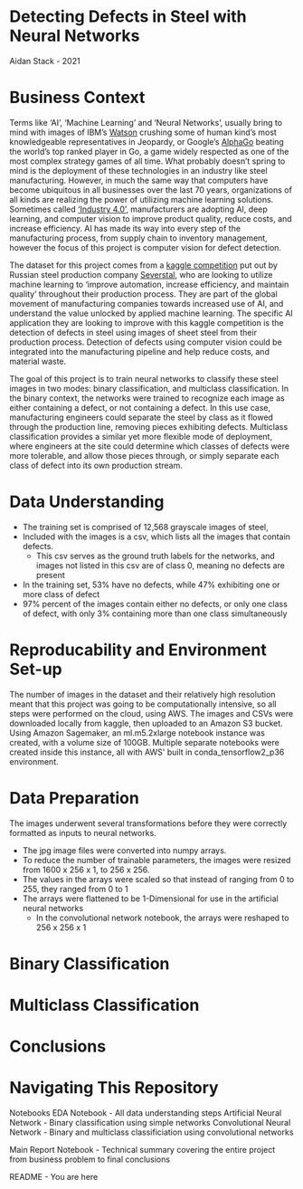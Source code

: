#  Detecting Defects in Steel with Neural Networks 
Aidan Stack - 2021

# Business Context

  Terms like ‘AI’, ‘Machine Learning’ and ‘Neural Networks’, usually bring to mind with images of IBM’s [Watson](https://www.ibm.com/watson) crushing some of human kind’s most knowledgeable representatives in Jeopardy, or Google’s [AlphaGo](https://deepmind.com/research/case-studies/alphago-the-story-so-far) beating the world’s top ranked player in Go, a game widely respected as one of the most complex strategy games of all time. What probably doesn’t spring to mind is the deployment of these technologies in an industry like steel manufacturing. However, in much the same way that computers have become ubiquitous in all businesses over the last 70 years, organizations of all kinds are realizing the power of utilizing machine learning solutions. Sometimes called [‘Industry 4.0’](https://www.n-ix.com/computer-vision-manufacturing/), manufacturers are adopting AI, deep learning, and computer vision to improve product quality, reduce costs, and increase efficiency. AI has made its way into every step of the manufacturing process, from supply chain to inventory management, however the focus of this project is computer vision for defect detection.

  The dataset for this project comes from a [kaggle competition](https://www.kaggle.com/c/severstal-steel-defect-detection) put out by Russian steel production company [Severstal](https://www.severstal.com/eng/about/), who are looking to utilize machine learning to ‘improve automation, increase efficiency, and maintain quality’ throughout their production process. They are part of the global movement of manufacturing companies towards increased use of AI, and understand the value unlocked by applied machine learning. The specific AI application they are looking to improve with this kaggle competition is the detection of defects in steel using images of sheet steel from their production process. Detection of defects using computer vision could be integrated into the manufacturing pipeline and help reduce costs, and material waste. 
  
  The goal of this project is to train neural networks to classify these steel images in two modes: binary classification, and multiclass classification. In the binary context, the networks were trained to recognize each image as either containing a defect, or not containing a defect. In this use case, manufacturing engineers could separate the steel by class as it flowed through the production line, removing pieces exhibiting defects. Multiclass classification provides a similar yet more flexible mode of deployment, where engineers at the site could determine which classes of defects were more tolerable, and allow those pieces through, or simply separate each class of defect into its own production stream. 

# Data Understanding 

* The training set is comprised of 12,568 grayscale images of steel,
* Included with the images is a csv, which lists all the images that contain defects. 
  * This csv serves as the ground truth labels for the networks, and images not listed in this csv are of class 0, meaning no defects are present
* In the training set, 53% have no defects, while 47% exhibiting one or more class of defect
* 97% percent of the images contain either no defects, or only one class of defect, with only 3% containing more than one class simultaneously

# Reproducability and Environment Set-up

The number of images in the dataset and their relatively high resolution meant that this project was going to be computationally intensive, so all steps were performed on the cloud, using AWS. The images and CSVs were downloaded locally from kaggle, then uploaded to an Amazon S3 bucket. Using Amazon Sagemaker, an ml.m5.2xlarge notebook instance was created, with a volume size of 100GB. Multiple separate notebooks were created inside this instance, all with AWS' built in conda_tensorflow2_p36 environment. 

# Data Preparation

The images underwent several transformations before they were correctly formatted as inputs to neural networks. 
* The jpg image files were converted into numpy arrays.
* To reduce the number of trainable parameters, the images were resized from 1600 x 256 x 1, to 256 x 256. 
* The values in the arrays were scaled so that instead of ranging from 0 to 255, they ranged from 0 to 1 
* The arrays were flattened to be 1-Dimensional for use in the artificial neural networks
  * In the convolutional network notebook, the arrays were reshaped to 256 x 256 x 1

# Binary Classification 

# Multiclass Classification 

# Conclusions

# Navigating This Repository

  Notebooks
    EDA Notebook - All data understanding steps 
    Artificial Neural Network - Binary classification using simple networks
    Convolutional Neural Network - Binary and multiclass classificiation using convolutional networks

  Main Report Notebook - Technical summary covering the entire project from business problem to final conclusions
  
  README - You are here 






